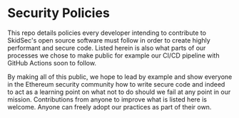 # Security Policies
This repo details policies every developer intending to contribute to SkidSec's open source software must follow in order to create highly performant and secure code.
Listed herein is also what parts of our processes we chose to make public for example our CI/CD pipeline with GitHub Actions soon to follow.

By making all of this public, we hope to lead by example and show everyone in the Ethereum security community how to write secure code and indeed to act as a learning point on what not to do should we fail at any point in our mission.
Contributions from anyone to improve what is listed here is welcome. Anyone can freely adopt our practices as part of their own.
